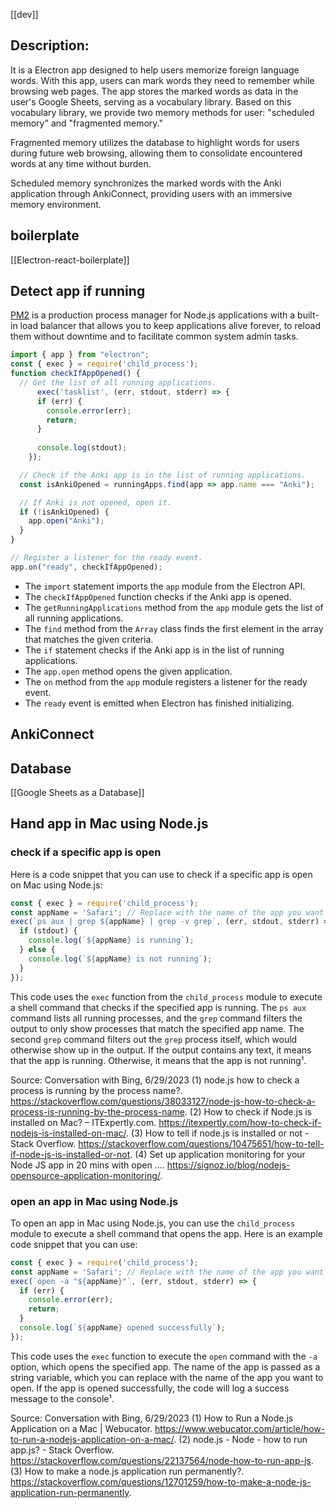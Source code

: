 
[[dev]]   

## Description:
It is a Electron app designed to help users memorize foreign language words. With this app, users can mark words they need to remember while browsing web pages. The app stores the marked words as data in the user's Google Sheets, serving as a vocabulary library. Based on this vocabulary library, we provide two memory methods for user: "scheduled memory" and "fragmented memory."

Fragmented memory utilizes the database to highlight words for users during future web browsing, allowing them to consolidate encountered words at any time without burden.

Scheduled memory synchronizes the marked words with the Anki application through AnkiConnect, providing users with an immersive memory environment.


## boilerplate
[[Electron-react-boilerplate]]



## Detect app  if running

[PM2](https://github.com/Unitech/pm2) is a production process manager for Node.js applications with a built-in load balancer that allows you to keep applications alive forever, to reload them without downtime and to facilitate common system admin tasks.

```javascript
import { app } from "electron";
const { exec } = require('child_process');
function checkIfAppOpened() {
  // Get the list of all running applications.
	  exec('tasklist', (err, stdout, stderr) => {
	  if (err) {
	    console.error(err);
	    return;
	  }
	
	  console.log(stdout);
	});

  // Check if the Anki app is in the list of running applications.
  const isAnkiOpened = runningApps.find(app => app.name === "Anki");

  // If Anki is not opened, open it.
  if (!isAnkiOpened) {
    app.open("Anki");
  }
}

// Register a listener for the ready event.
app.on("ready", checkIfAppOpened);

```

- The `import` statement imports the `app` module from the Electron API.
- The `checkIfAppOpened` function checks if the Anki app is opened.
- The `getRunningApplications` method from the `app` module gets the list of all running applications.
- The `find` method from the `Array` class finds the first element in the array that matches the given criteria.
- The `if` statement checks if the Anki app is in the list of running applications.
- The `app.open` method opens the given application.
- The `on` method from the `app` module registers a listener for the ready event.
- The `ready` event is emitted when Electron has finished initializing.


## AnkiConnect

## Database
[[Google Sheets as a Database]]


## Hand app in Mac using Node.js

### check if a specific app is open
Here is a code snippet that you can use to check if a specific app is open on Mac using Node.js:
```javascript
const { exec } = require('child_process');
const appName = 'Safari'; // Replace with the name of the app you want to check
exec(`ps aux | grep ${appName} | grep -v grep`, (err, stdout, stderr) => {
  if (stdout) {
    console.log(`${appName} is running`);
  } else {
    console.log(`${appName} is not running`);
  }
});
```
This code uses the `exec` function from the `child_process` module to execute a shell command that checks if the specified app is running. The `ps aux` command lists all running processes, and the `grep` command filters the output to only show processes that match the specified app name. The second `grep` command filters out the `grep` process itself, which would otherwise show up in the output. If the output contains any text, it means that the app is running. Otherwise, it means that the app is not running¹.

Source: Conversation with Bing, 6/29/2023
(1) node.js how to check a process is running by the process name?. https://stackoverflow.com/questions/38033127/node-js-how-to-check-a-process-is-running-by-the-process-name.
(2) How to check if Node.js is installed on Mac? – ITExpertly.com. https://itexpertly.com/how-to-check-if-nodejs-is-installed-on-mac/.
(3) How to tell if node.js is installed or not - Stack Overflow. https://stackoverflow.com/questions/10475651/how-to-tell-if-node-js-is-installed-or-not.
(4) Set up application monitoring for your Node JS app in 20 mins with open .... https://signoz.io/blog/nodejs-opensource-application-monitoring/.


###  open an app in Mac using Node.js

To open an app in Mac using Node.js, you can use the `child_process` module to execute a shell command that opens the app. Here is an example code snippet that you can use:
```javascript
const { exec } = require('child_process');
const appName = 'Safari'; // Replace with the name of the app you want to open
exec(`open -a "${appName}"`, (err, stdout, stderr) => {
  if (err) {
    console.error(err);
    return;
  }
  console.log(`${appName} opened successfully`);
});
```
This code uses the `exec` function to execute the `open` command with the `-a` option, which opens the specified app. The name of the app is passed as a string variable, which you can replace with the name of the app you want to open. If the app is opened successfully, the code will log a success message to the console¹.

Source: Conversation with Bing, 6/29/2023
(1) How to Run a Node.js Application on a Mac | Webucator. https://www.webucator.com/article/how-to-run-a-nodejs-application-on-a-mac/.
(2) node.js - Node - how to run app.js? - Stack Overflow. https://stackoverflow.com/questions/22137564/node-how-to-run-app-js.
(3) How to make a node.js application run permanently?. https://stackoverflow.com/questions/12701259/how-to-make-a-node-js-application-run-permanently.